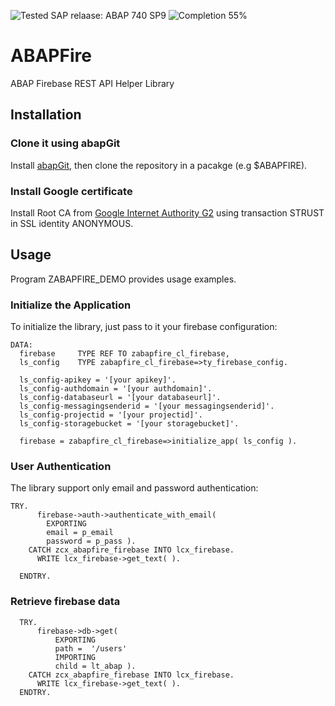 ![Tested SAP relaase: ABAP 740 SP9](https://img.shields.io/badge/ABAP-740%20SP9-green.svg?style=flat)
![Completion 55%](https://img.shields.io/badge/Completion-55%25-yellow.svg?style=flat)

# ABAPFire #
ABAP Firebase REST API Helper Library

## Installation ##

### Clone it using abapGit ##

Install [abapGit](http://larshp.github.io/abapGit/guide-install.html), then clone the repository in a pacakge (e.g $ABAPFIRE).

### Install Google certificate ###

Install Root CA from [Google Internet Authority G2](https://pki.google.com/) using transaction STRUST in SSL identity ANONYMOUS.

## Usage ##

Program ZABAPFIRE_DEMO provides usage examples.

### Initialize the Application ###

To initialize the library, just pass to it your firebase configuration:

```
DATA:
  firebase     TYPE REF TO zabapfire_cl_firebase,
  ls_config    TYPE zabapfire_cl_firebase=>ty_firebase_config.
  
  ls_config-apikey = '[your apikey]'.
  ls_config-authdomain = '[your authdomain]'.
  ls_config-databaseurl = '[your databaseurl]'.
  ls_config-messagingsenderid = '[your messagingsenderid]'.
  ls_config-projectid = '[your projectid]'.
  ls_config-storagebucket = '[your storagebucket]'.

  firebase = zabapfire_cl_firebase=>initialize_app( ls_config ).
``` 
  
### User Authentication ###
  
The library support only email and password authentication:
  
```
TRY.
      firebase->auth->authenticate_with_email(
        EXPORTING
        email = p_email
        password = p_pass ).
    CATCH zcx_abapfire_firebase INTO lcx_firebase.
      WRITE lcx_firebase->get_text( ).

  ENDTRY.
```

### Retrieve firebase data ###

```
  TRY.
      firebase->db->get(
          EXPORTING
          path =  '/users'
          IMPORTING
          child = lt_abap ).
    CATCH zcx_abapfire_firebase INTO lcx_firebase.
      WRITE lcx_firebase->get_text( ).
  ENDTRY.
```
